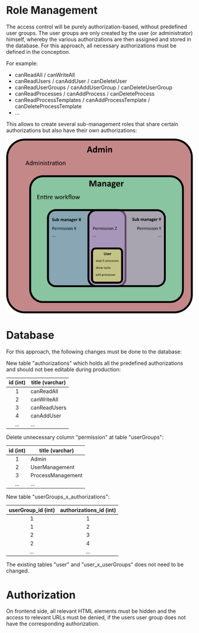 Role Management
===============
The access control will be purely authorization-based,
without predefined user groups. The user groups are only created by the user
(or administrator) himself, whereby the various authorizations are
then assigned and stored in the database. 
For this approach, all necessary authorizations must be defined
in the conception.

For example:
* canReadAll / canWriteAll
* canReadUsers / canAddUser / canDeleteUser
* canReadUserGroups / canAddUserGroup / canDeleteUserGroup
* canReadProcesses / canAddProcess / canDeleteProcess
* canReadProcessTemplates / canAddProcessTemplate / canDeleteProcessTemplate
* …

This allows to create several sub-management roles that share certain
authorizations but also have their own authorizations:

![picRoleDesign](newRoleManagment.png "Example design for new role management")

Database
========

For this approach, the following changes must be done to the database:

New table "authorizations" which holds all the predefined authorizations and should not bee editable during production:

|id (int)|title (varchar)|
|:---:|---|
|1|canReadAll|
|2|canWriteAll|
|3|canReadUsers|
|4|canAddUser|
|...|...|
 
Delete unnecessary column "permission" at table "userGroups":
 
|id (int)|title (varchar)|
|:---:|---|
|1|Admin|
|2|UserManagement|
|3|ProcessManagement|
|...|...|

New table "userGroups_x_authorizations":

|userGroup_id (int)|authorizations_id (int)|
|:---:|:---:|
|1|1|
|1|2|
|2|3|
|2|4|
|...|...|

The existing tables "user" and "user_x_userGroups" does not need to be changed.

Authorization
=============
On frontend side, all relevant HTML elements must be hidden and the access to
relevant URLs must be denied, if the users user group does not have the corresponding
authorization.